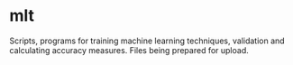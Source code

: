 # mlt
Scripts, programs for training machine learning techniques, validation and calculating accuracy measures.
Files being prepared for upload.
